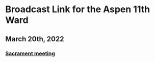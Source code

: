 # Broadcast Link for the Aspen 11th Ward

## March 20th, 2022
### [Sacrament meeting](https://youtu.be/K8E155536ek) 

